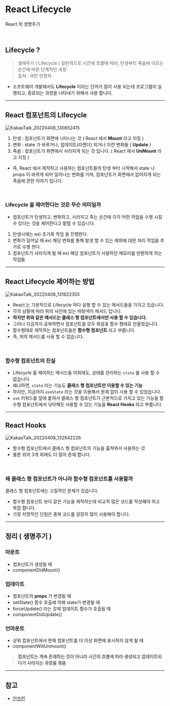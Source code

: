 # React Lifecycle 
React 의 생명주기

<br>

## Lifecycle ? 
>생애주기 ( Lifecycle )
일반적으로 시간에 흐름에 따라, 탄생부터 죽음에 이르는 순간에 따른 단계적인 과정 <br> 
출처 : 국민 안정처

- 소프트웨어 개발에서도 __Lifecycle__ 이라는 단어가 많이 사용 되는데 프로그램이 실행되고, 종료되는 과정을 나타내기 위해서 사용 합니다.

***

## React 컴포넌트의 Lifecycle
![KakaoTalk_20220408_130852415](https://user-images.githubusercontent.com/87301268/162360809-55c74599-8556-4892-87ad-036f2e4cd294.jpg)

1. 탄생 : 컴포넌트가 화면에 나타나는 것 ( React 에서 __Mount__ 라고 지칭 )
2. 변화 : state 가 바뀌거나, 업데이트(리렌더) 되거나 이런 변화들 ( __Update__ )
3. 죽음 : 컴포넌트가 화면에서 사라지게 되는 것 입니다. ( React 에서 __UnMount__ 라고 지칭 )

- 즉, React 에서 제작하고 사용하는 컴포넌트들의 탄생 부터 시작해서 state 나 props 이 바뀌게 되어 일어나는 변화를 거쳐, 컴포넌트가 화면에서 없어지게 되는 죽음에 관한 이야기 입니다.

<br>

### Lifecycle 을 제어한다는 것은 무슨 의미일까
- 컴포넌트가 탄생하고, 변화하고, 사라지고 죽는 순간에 각각 어떤 작업을 수행 시킬 수 있다는 것을 제어한다고 말할 수 있습니다.

1. 탄생시에는 ex) 초기화 작업 을 진행한다. 
2. 변화가 일어날 때 ex) 해당 변화를 통해 발생 할 수 있는 예외에 대한 처리 작업을 추가로 수행 한다.
3. 컴포넌트가 사라지게 될 때 ex) 해당 컴포넌트가 사용하던 메모리를 반환하게 하는 작업들

***

## React Lifecycle 제어하는 방법
![KakaoTalk_20220408_131622355](https://user-images.githubusercontent.com/87301268/162361442-e30a0437-95bb-498c-add0-2424e3caef2c.jpg)

- React 는 기본적으로 Lifecycle 마다 실행 할 수 있는 메서드들을 가지고 있습니다.
- 각각 상황에 따라 위의 사진에 있는 파랑색이 메서드 입니다.
- __하지만 위와 같은 메서드는 클래스 형 컴포넌트에서만 사용 할 수 있습니다.__
- 그러나 지금까지 공부하면서 컴포넌트을 모두 화살표 함수 형태로 만들었습니다.
- 함수형태로 제작하는 컴포넌트들은 __함수형 컴포넌트__ 라고 부릅니다.
- 즉, 위의 메서드를 사용 할 수 없습니다.

<br>

### 함수형 컴포넌트의 진실
- Lifecycle 를 제어하는 메서드들 이외에도, 상태를 관리하는 `state` 를 사용 할 수 없습니다.
- 왜냐하면, `state` 라는 기능도 __클래스 형 컴포넌트만 이용할 수 있는 기능__
- 하지만, 지금까지 `useState` 라는 것을 이용해서 문제 없이 사용 할 수 있었습니다.
- `use` 키워드를 앞에 붙여서 클래스 형 컴포넌트가 근본적으로 가지고 있는 기능을 함수형 컴포넌트에서 낚아채듯 사용할 수 있는 기능을 __React Hooks__ 라고 부릅니다.

***

## React Hooks
![KakaoTalk_20220408_132642226](https://user-images.githubusercontent.com/87301268/162363596-93df16bd-0279-4bec-beec-43baad05b185.jpg)

- 함수형 컴포넌트에서 클래스 형 컴포넌트의 기능을 훔쳐와서 사용하는 것
- 물론 위의 3개 외에도 더 많이 존재 합니다.

<br>

### 왜 클래스 형 컴포넌트가 아니라 함수형 컴포넌트를 사용할까
클래스 형 컴포넌트에는 고질적인 문제가 있습니다.
- 함수형 컴포넌트 보다 같은 기능을 제작하는데 비교적 많은 코드를 작성해야 하고 복잡 합니다.
- 가장 치명적인 단점은 중복 코드를 굉장히 많이 사용해야 합니다.

***

## 정리 ( 생명주기 )
### 마운트 
- 컴포넌트가 생성될 때
- componentDidMount()

### 업데이트
- 컴포넌트의 __props__ 가 변경될 때
- setState() 함수 호출에 의해 state가 변경될 때
- forceUpdate() 라는 강제 업데이트 함수가 호출될 때
- componentDidUpdate()

### 언마운트
- 상위 컴포넌트에서 현재 컴포넌트를 더 이상 화면에 표시하지 않게 될 때
- componentWillUnmount()

> __컴포넌트는 계속 존재하는 것이 아니라 시간의 흐름에 따라 생성되고 업데이트되다가 사라지는 과정을 겪음__

***

## 참고
- [인프런](https://www.inflearn.com/course/%ED%95%9C%EC%9E%85-%EB%A6%AC%EC%95%A1%ED%8A%B8/dashboard)